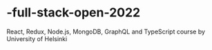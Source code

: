 # -full-stack-open-2022
React, Redux, Node.js, MongoDB, GraphQL and TypeScript course by University of Helsinki
